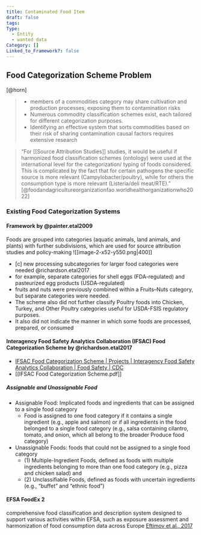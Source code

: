 ```yaml
---
title: Contaminated Food Item
draft: false
tags: 
Type:
  - Entity
  - wanted data
Category: []
Linked_to_Framework?: false
---
```

## Food Categorization Scheme Problem

[@horn]
> - members of a commodities category may share cultivation and production processes, exposing them to contamination risks
> - Numerous commodity classification schemes exist, each tailored for different categorization purposes.
> - Identifying an effective system that sorts commodities based on their risk of sharing contamination causal factors requires extensive research

> “For [[Source Attribution Studies]] studies, it would be useful if harmonized food classification schemes (ontology) were used at the international level for the categorization/ typing of foods considered. This is complicated by the fact that for certain pathogens the specific source is more relevant (Campylobacter/poultry), while for others the consumption type is more relevant (Listeria/deli meat/RTE).” [@foodandagricultureorganizationfao.worldhealthorganizationwho2022]

### Existing Food Categorization Systems
 #### Framework by @painter.etal2009

Foods are grouped into categories (aquatic animals, land animals, and plants) with further subdivisions, which are used for source attribution studies and policy-making
![[image-2-x52-y550.png|400]]

- [c] new processing subcategories for larger food categories were needed @richardson.etal2017
- for example, separate categories for shell eggs (FDA-regulated) and pasteurized egg products (USDA-regulated)
- fruits and nuts were previously combined within a Fruits–Nuts category, but separate categories were needed. 
- The scheme also did not further classify Poultry foods into Chicken, Turkey, and Other Poultry categories useful for USDA-FSIS regulatory purposes. 
- It also did not indicate the manner in which some foods are processed, prepared, or consumed

####  Interagency Food Safety Analytics Collaboration (IFSAC) Food Categorization Scheme by @richardson.etal2017
-  [IFSAC Food Categorization Scheme | Projects | Interagency Food Safety Analytics Collaboration | Food Safety | CDC](https://www.cdc.gov/foodsafety/ifsac/projects/food-categorization-scheme.html)
- [[IFSAC Food Categorization Scheme.pdf]]

##### Assignable and Unassignable Food
- Assignable Food: Implicated foods and ingredients that can be assigned to a single food category 
	- Food is assigned to one food category if it contains a single ingredient (e.g., apple and salmon) or if all ingredients in the food belonged to a single food category (e.g., salsa containing cilantro, tomato, and onion, which all belong to the broader Produce food category)
- Unassignable Foods: foods that could not be assigned to a single food category 
	- (1) Multiple-Ingredient Foods, defined as foods with multiple ingredients belonging to more than one food category (e.g., pizza and chicken salad) and 
	- (2) Unclassifiable Foods, defined as foods with uncertain ingredients (e.g., “buffet” and “ethnic food”)

#### EFSA FoodEx 2
comprehensive food classification and description system designed to support various activities within EFSA, such as exposure assessment and harmonization of food consumption data across Europe
[Eftimov et al., 2017](https://www.mdpi.com/2072-6643/9/6/542)




